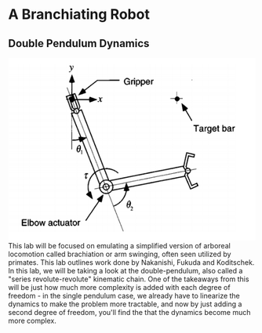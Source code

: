# A Branchiating Robot

## Double Pendulum Dynamics
![img1](robotInAction.png)<br />
This lab will be focused on emulating a simplified version of arboreal locomotion called brachiation or arm swinging, often seen utilized by primates. This lab outlines work done by Nakanishi, Fukuda and Koditschek. In this lab, we will be taking a look at the double-pendulum, also called a "series revolute-revolute" kinematic chain. One of the takeaways from this will be just how much more complexity is added with each degree of freedom - in the single pendulum case, we already have to linearize the dynamics to make the problem more tractable, and now by just adding a second degree of freedom, you'll find the that the dynamics become much more complex.
